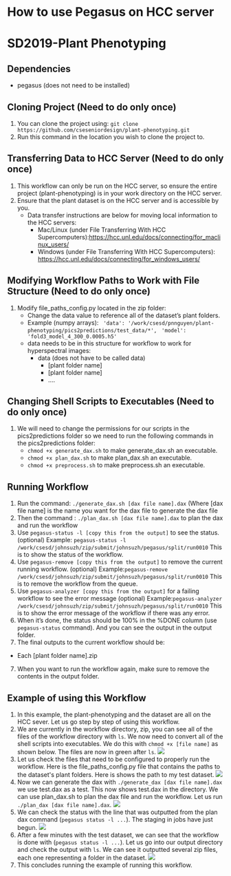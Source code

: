 # How to use Pegasus on HCC server
# SD2019-Plant Phenotyping
## Dependencies
* pegasus (does not need to be installed)

## Cloning Project (Need to do only once)
1. You can clone the project using: `git clone https://github.com/cseseniordesign/plant-phenotyping.git`
2. Run this command in the location you wish to clone the project to.

## Transferring Data to HCC Server (Need to do only once)
1. This workflow can only be run on the HCC server, so ensure the entire project (plant-phenotyping) is in your work directory on the HCC server.
2. Ensure that the plant dataset is on the HCC server and is accessible by you.
    * Data transfer instructions are below for moving local information to the HCC servers:
        * Mac/Linux (under File Transferring With HCC Supercomputers):<https://hcc.unl.edu/docs/connecting/for_maclinux_users/>
        * Windows (under File Transferring With HCC Supercomputers): <https://hcc.unl.edu/docs/connecting/for_windows_users/>

## Modifying Workflow Paths to Work with File Structure (Need to do only once)
1. Modify file\_paths\_config.py located in the zip folder:
    * Change the data value to reference all of the dataset’s plant folders.
    * Example (numpy arrays):
    ` 'data': '/work/csesd/pnnguyen/plant-phenotyping/pics2predictions/test_data/*',`
    ` 'model': 'fold3_model_4_300_0.0005.h5'`
    * data needs to be in this structure for workflow to work for hyperspectral images:
        * data (does not have to be called data)
            * [plant folder name]
            * [plant folder name]
            * ....

## Changing Shell Scripts to Executables (Need to do only once)
1. We will need to change the permissions for our scripts in the pics2predictions folder so we need to run the following commands in the pics2predictions folder:
    * `chmod +x generate_dax.sh` to make generate_dax.sh an executable.
    * `chmod +x plan_dax.sh` to make plan_dax.sh an executable.
    * `chmod +x preprocess.sh` to make preprocess.sh an executable.  

## Running Workflow
1. Run the command:
`./generate_dax.sh [dax file name].dax`
(Where [dax file name] is the name you want for the dax file to generate the dax file
2. Then the command :
`./plan_dax.sh [dax file name].dax`
to plan the dax and run the workflow
3. Use `pegasus-status -l [copy this from the output]` to see the status. (optional)
Example: `pegasus-status -l /work/csesd/johnsuzh/zip/submit/johnsuzh/pegasus/split/run0010`
This is to show the status of the workflow.
3. Use `pegasus-remove [copy this from the output]` to remove the current running workflow. (optional)
Example:`pegasus-remove /work/csesd/johnsuzh/zip/submit/johnsuzh/pegasus/split/run0010`
This is to remove the workflow from the queue.
4. Use `pegasus-analyzer [copy this from the output]` for a failing workflow to see the error message (optional)
Example:`pegasus-analyzer /work/csesd/johnsuzh/zip/submit/johnsuzh/pegasus/split/run0010`
This is to show the error message of the workflow if there was any error.
5. When it’s done, the status should be 100% in the %DONE column (use `pegasus-status` command). And you can see the output in the output folder.
6. The final outputs to the current workflow should be:
  * Each [plant folder name].zip
7. When you want to run the workflow again, make sure to remove the contents in the output folder.

## Example of using this Workflow
1. In this example, the plant-phenotyping and the dataset are all on the HCC sever. Let us go step by step of using this workflow. 
2. We are currently in the workflow directory, zip, you can see all of the files of the workflow directory with `ls`. We now need to convert all of the shell scripts into executables. We do this with `chmod +x [file name]` as shown below. The files are now in green after `ls`.
![](https://github.com/cseseniordesign/plant-phenotyping/blob/master/illustrations/zip_chmod.png)
3. Let us check the files that need to be configured to properly run the workflow. Here is the file_paths_config.py file that contains the paths to the dataset's plant folders. Here is shows the path to my test dataset.
![](https://github.com/cseseniordesign/plant-phenotyping/blob/master/illustrations/zip_file_paths_config.png)
4. Now we can generate the dax with `./generate_dax [dax file name].dax` we use test.dax as a test. This now shows test.dax in the directory. We can use plan_dax.sh to plan the dax file and run the workflow. Let us run `./plan_dax [dax file name].dax`.
![](https://github.com/cseseniordesign/plant-phenotyping/blob/master/illustrations/zip_plan_dax.png)
5. We can check the status with the line that was outputted from the plan dax command (`pegasus status -l ...`). The staging in jobs have just begun.
![](https://github.com/cseseniordesign/plant-phenotyping/blob/master/illustrations/zip_status_start.png)
6. After a few minutes with the test dataset, we can see that the workflow is done with (`pegasus status -l ...`). Let us go into our output directory and check the output with `ls`. We can see it outputted several zip files, each one representing a folder in the dataset.
![](https://github.com/cseseniordesign/plant-phenotyping/blob/master/illustrations/zip_output.png)
7. This concludes running the example of running this workflow.
